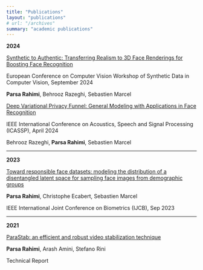 ```yaml
---
title: "Publications"
layout: "publications"
# url: "/archives"
summary: "academic publications"
---
```


**2024** 
>

[Synthetic to Authentic: Transferring Realism to 3D Face Renderings for Boosting Face Recognition](https://arxiv.org/abs/2407.07627)

 European Conference on Computer Vision Workshop of Synthetic Data in Computer Vision, September 2024

**Parsa Rahimi**, Behrooz Razeghi, Sebastien Marcel


[Deep Variational Privacy Funnel: General Modeling with Applications in Face Recognition](https://arxiv.org/pdf/2401.14792.pdf)

 IEEE International Conference on Acoustics, Speech and Signal Processing (ICASSP), April 2024 

Behrooz Razeghi, **Parsa Rahimi**, Sebastien Marcel

------
**2023** 
>
[Toward responsible face datasets: modeling the distribution of a disentangled latent space for sampling face images from demographic groups](https://ijcb2023.ieee-biometrics.org/oral-presentations/)

**Parsa Rahimi**, Christophe Ecabert, Sebastien Marcel 

IEEE International Joint Conference on Biometrics (IJCB), Sep 2023

-----
**2021** 
>
[ParaStab: an efficient and robust video stabilization technique]()

**Parsa Rahimi**, Arash Amini, Stefano Rini

Technical Report